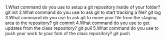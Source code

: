 1.What command do you use to setup a git repository inside of your folder?
 git init
2.What command do you use to ask git to start tracking a file?
git log
3.What command do you use to ask git to move your file from the staging area to the repository?
git commit
4.What command do you use to get updates from the class repository?
git pull
5.What command do you use to push your work to your fork of the class repository?
git push